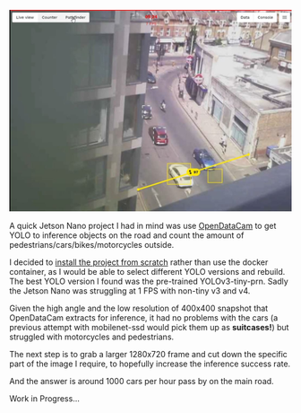 ![Image](./countingtraffic01.JPG)

A quick Jetson Nano project I had in mind was use [OpenDataCam](https://github.com/opendatacam/opendatacam) to get YOLO to inference objects on the road and count the amount of pedestrians/cars/bikes/motorcycles outside.

I decided to [install the project from scratch](https://github.com/opendatacam/opendatacam/blob/master/documentation/USE_WITHOUT_DOCKER.md) rather than use the docker container, as I would be able to select different YOLO versions and rebuild. The best YOLO version I found was the pre-trained YOLOv3-tiny-prn. Sadly the Jetson Nano was struggling at 1 FPS with non-tiny v3 and v4.

Given the high angle and the low resolution of 400x400 snapshot that OpenDataCam extracts for inference, it had no problems with the cars (a previous attempt with mobilenet-ssd would pick them up as **suitcases!**) but struggled with motorcycles and pedestrians.

The next step is to grab a larger 1280x720 frame and cut down the specific part of the image I require, to hopefully increase the inference success rate.

And the answer is around 1000 cars per hour pass by on the main road.

Work in Progress...
